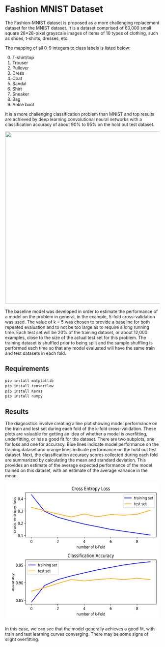 # Fashion MNIST Dataset

The Fashion-MNIST dataset is proposed as a more challenging replacement dataset for the MNIST dataset. It is a dataset comprised of 60,000 small square 28×28-pixel grayscale images of items of 10 types of clothing, such as shoes, t-shirts, dresses, etc.  

The mapping of all 0-9 integers to class labels is listed below:

0. T-shirt/top
1. Trouser
2. Pullover
3. Dress
4. Coat
5. Sandal
6. Shirt
7. Sneaker
8. Bag
9. Ankle boot

It is a more challenging classification problem than MNIST and top results are achieved by deep learning convolutional neural networks with a classification accuracy of about 90% to 95% on the hold out test dataset.

<p align="center">
  <img src="images\Fashin MNIST.png" width="600" height="560">
</p>

The baseline model was developed in order to estimate the performance of a model on the problem in general, in the example, 5-fold cross-validation was used. The value of k = 5 was chosen to provide a baseline for both repeated evaluation and to not be too large as to require a long running time. Each test set will be 20% of the training dataset, or about 12,000 examples, close to the size of the actual test set for this problem. The training dataset is shuffled prior to being split and the sample shuffling is performed each time so that any model evaluated will have the same train and test datasets in each fold.

## Requirements
~~~bash
pip install matplotlib 
pip install tensorflow 
pip install Keras 
pip install numpy
~~~

## Results

The diagnostics involve creating a line plot showing model performance on the train and test set during each fold of the k-fold cross-validation. These plots are valuable for getting an idea of whether a model is overfitting, underfitting, or has a good fit for the dataset. There are two subplots, one for loss and one for accuracy. Blue lines indicate model performance on the training dataset and orange lines indicate performance on the hold out test dataset. Next, the classification accuracy scores collected during each fold are summarized by calculating the mean and standard deviation. This provides an estimate of the average expected performance of the model trained on this dataset, with an estimate of the average variance in the mean.

<p align="center">
  <img src="results/Fashion MNIST1.png" width="550" height="450">
</p>

In this case, we can see that the model generally achieves a good fit, with train and test learning curves converging. There may be some signs of slight overfitting.
